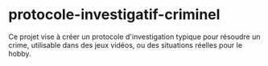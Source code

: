# protocole-investigatif-criminel
Ce projet vise à créer un protocole d'investigation typique pour résoudre un crime, utilisable dans des jeux vidéos, ou des situations réelles pour le hobby.
